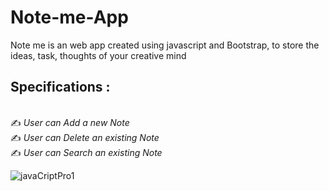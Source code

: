 # Note-me-App
Note me is an web app created using javascript and Bootstrap, to store the ideas, task, thoughts of your creative mind


## Specifications :
<br>✍️ *User can Add a new Note*
<br>✍️ *User can Delete an existing Note*
<br>✍️ *User can Search an existing Note*





![javaCriptPro1](https://user-images.githubusercontent.com/79404178/142181673-ebe3d24a-e169-4937-8b1f-a12a8cf366a2.png)
